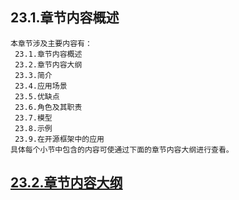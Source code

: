 
## 23.1.章节内容概述
    本章节涉及主要内容有：
     23.1.章节内容概述
     23.2.章节内容大纲
     23.3.简介
     23.4.应用场景
     23.5.优缺点
     23.6.角色及其职责
     23.7.模型
     23.8.示例
     23.9.在开源框架中的应用
	具体每个小节中包含的内容可使通过下面的章节内容大纲进行查看。

## <a href="/enhance/markmap/general/designpattern/designpattern-java/chapter/designpattern-java-outline5-chapter23.html" target="_blank">23.2.章节内容大纲</a>

<Markmap localtion="/enhance/markmap/general/designpattern/designpattern-java/chapter/designpattern-java-outline5-chapter23.html" height="500rem"/>


